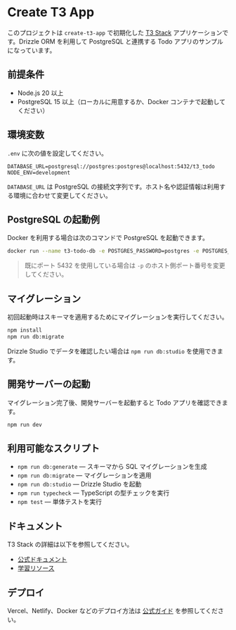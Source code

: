 # Create T3 App

このプロジェクトは `create-t3-app` で初期化した [T3 Stack](https://create.t3.gg/) アプリケーションです。Drizzle ORM を利用して PostgreSQL と連携する Todo アプリのサンプルになっています。

## 前提条件

- Node.js 20 以上
- PostgreSQL 15 以上（ローカルに用意するか、Docker コンテナで起動してください）

## 環境変数

`.env` に次の値を設定してください。

```env
DATABASE_URL=postgresql://postgres:postgres@localhost:5432/t3_todo
NODE_ENV=development
```

`DATABASE_URL` は PostgreSQL の接続文字列です。ホスト名や認証情報は利用する環境に合わせて変更してください。

## PostgreSQL の起動例

Docker を利用する場合は次のコマンドで PostgreSQL を起動できます。

```bash
docker run --name t3-todo-db -e POSTGRES_PASSWORD=postgres -e POSTGRES_DB=t3_todo -p 5432:5432 -d postgres:16
```

> 既にポート 5432 を使用している場合は `-p` のホスト側ポート番号を変更してください。

## マイグレーション

初回起動時はスキーマを適用するためにマイグレーションを実行してください。

```bash
npm install
npm run db:migrate
```

Drizzle Studio でデータを確認したい場合は `npm run db:studio` を使用できます。

## 開発サーバーの起動

マイグレーション完了後、開発サーバーを起動すると Todo アプリを確認できます。

```bash
npm run dev
```

## 利用可能なスクリプト

- `npm run db:generate` — スキーマから SQL マイグレーションを生成
- `npm run db:migrate` — マイグレーションを適用
- `npm run db:studio` — Drizzle Studio を起動
- `npm run typecheck` — TypeScript の型チェックを実行
- `npm test` — 単体テストを実行

## ドキュメント

T3 Stack の詳細は以下を参照してください。

- [公式ドキュメント](https://create.t3.gg/)
- [学習リソース](https://create.t3.gg/en/faq#what-learning-resources-are-currently-available)

## デプロイ

Vercel、Netlify、Docker などのデプロイ方法は [公式ガイド](https://create.t3.gg/en/deployment/vercel) を参照してください。
